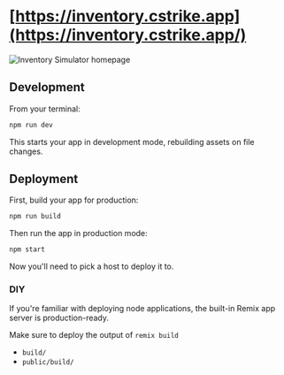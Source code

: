 # [https://inventory.cstrike.app](https://inventory.cstrike.app/)

<img src="https://raw.githubusercontent.com/ianlucas/cs2-inventory-simulator/main/InventorySimulator.png" alt="Inventory Simulator homepage" title="CS2 Inventory Simulator" />

## Development

From your terminal:

```sh
npm run dev
```

This starts your app in development mode, rebuilding assets on file changes.

## Deployment

First, build your app for production:

```sh
npm run build
```

Then run the app in production mode:

```sh
npm start
```

Now you'll need to pick a host to deploy it to.

### DIY

If you're familiar with deploying node applications, the built-in Remix app server is production-ready.

Make sure to deploy the output of `remix build`

- `build/`
- `public/build/`
